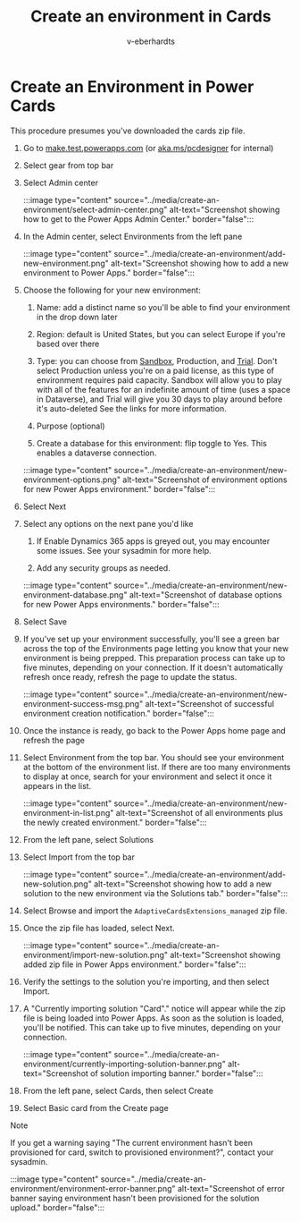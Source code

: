 ﻿---
title: "Create an environment in Cards"
description: "Learn how to create an environment in cards for your team"
keywords: "Power Cards, Power Cards Designer, Power Apps, Cards"
ms.date: 03/18/2022
ms.topic: article
author: v-eberhardts
ms.author: v-eberhardts
manager: shellyha
ms.reviewer: 
ms.custom: 
ms.collection: 
---

# Create an Environment in Power Cards

This procedure presumes you've downloaded the cards zip file.

1. Go to [make.test.powerapps.com](https://www.make.test.powerapps.com) (or [aka.ms/pcdesigner](https://www.aka.ms/pcdesigner) for internal)

1. Select gear from top bar

1. Select Admin center

    :::image type="content" source="../media/create-an-environment/select-admin-center.png" alt-text="Screenshot showing how to get to the Power Apps Admin Center." border="false":::

1. In the Admin center, select Environments from the left pane

    :::image type="content" source="../media/create-an-environment/add-new-environment.png" alt-text="Screenshot showing how to add a new environment to Power Apps." border="false":::

1. Choose the following for your new environment:

   1. Name: add a distinct name so you'll be able to find your environment in the drop down later

   1. Region: default is United States, but you can select Europe if you're based over there

   1. Type: you can choose from [Sandbox](https://docs.microsoft.com/power-platform/admin/sandbox-environments), Production, and [Trial](https://docs.microsoft.com/power-platform/admin/trial-environments). Don't select Production unless you're on a paid license, as this type of environment requires paid capacity. Sandbox will allow you to play with all of the features for an indefinite amount of time (uses a space in Dataverse), and Trial will give you 30 days to play around before it's auto-deleted See the links for more information.

   1. Purpose (optional)

   1. Create a database for this environment: flip toggle to Yes. This enables a dataverse connection.

    :::image type="content" source="../media/create-an-environment/new-environment-options.png" alt-text="Screenshot of environment options for new Power Apps environment." border="false":::

1. Select Next

1. Select any options on the next pane you'd like

   1. If Enable Dynamics 365 apps is greyed out, you may encounter some issues. See your sysadmin for more help.

   1. Add any security groups as needed.

    :::image type="content" source="../media/create-an-environment/new-environment-database.png" alt-text="Screenshot of database options for new Power Apps environments." border="false":::

1. Select Save

1. If you've set up your environment successfully, you'll see a green bar across the top of the Environments page letting you know that your new environment is being prepped. This preparation process can take up to five minutes, depending on your connection. If it doesn't automatically refresh once ready, refresh the page to update the status.

    :::image type="content" source="../media/create-an-environment/new-environment-success-msg.png" alt-text="Screenshot of successful environment creation notification." border="false":::

1. Once the instance is ready, go back to the Power Apps home page and refresh the page

1. Select Environment from the top bar. You should see your environment at the bottom of the environment list. If there are too many environments to display at once, search for your environment and select it once it appears in the list.

    :::image type="content" source="../media/create-an-environment/new-environment-in-list.png" alt-text="Screenshot of all environments plus the newly created environment." border="false":::

1. From the left pane, select Solutions

1. Select Import from the top bar

    :::image type="content" source="../media/create-an-environment/add-new-solution.png" alt-text="Screenshot showing how to add a new solution to the new environment via the Solutions tab." border="false":::

1. Select Browse and import the `AdaptiveCardsExtensions_managed` zip file.

1. Once the zip file has loaded, select Next.

    :::image type="content" source="../media/create-an-environment/import-new-solution.png" alt-text="Screenshot showing added zip file in Power Apps environment." border="false":::

1. Verify the settings to the solution you're importing, and then select Import.

1. A "Currently importing solution "Card"." notice will appear while the zip file is being loaded into Power Apps. As soon as the solution is loaded, you'll be notified. This can take up to five minutes, depending on your connection.

    :::image type="content" source="../media/create-an-environment/currently-importing-solution-banner.png" alt-text="Screenshot of solution importing banner." border="false":::

1. From the left pane, select Cards, then select Create

1. Select Basic card from the Create page

> [!NOTE]
> If you get a warning saying "The current environment hasn't been provisioned for card, switch to provisioned environment?", contact your sysadmin.
>
> :::image type="content" source="../media/create-an-environment/environment-error-banner.png" alt-text="Screenshot of error banner saying environment hasn't been provisioned for the solution upload." border="false":::
